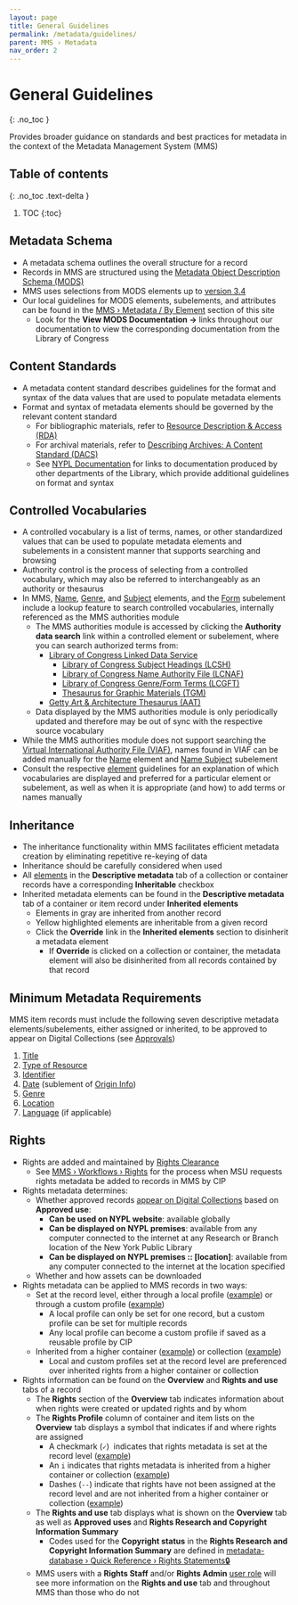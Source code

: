 ```yaml
---
layout: page
title: General Guidelines
permalink: /metadata/guidelines/
parent: MMS › Metadata
nav_order: 2
---
```


# General Guidelines
{: .no_toc }

Provides broader guidance on standards and best practices for metadata in the context of the Metadata Management System (MMS)

## Table of contents
{: .no_toc .text-delta }

1. TOC
{:toc}

## Metadata Schema
- ​​A metadata schema outlines the overall structure for a record
- Records in MMS are structured using the [Metadata Object Description Schema (MODS)](/metadata-documentation/resources/glossary/#metadata-object-description-schema)
- MMS uses selections from MODS elements up to [version 3.4](https://www.loc.gov/standards/mods/mods-3-4-announcement.html)
- Our local guidelines for MODS elements, subelements, and attributes can be found in the [MMS › Metadata / By Element](/metadata-documentation/metadata/element/) section of this site
    - Look for the **View MODS Documentation →** links throughout our documentation to view the corresponding documentation from the Library of Congress

## Content Standards
- A metadata content standard describes guidelines for the format and syntax of the data values that are used to populate metadata elements
- Format and syntax of metadata elements should be governed by the relevant content standard
    - For bibliographic materials, refer to [Resource Description & Access (RDA)](/metadata-documentation/resources/glossary/#resource-description-and-access)
    - For archival materials, refer to [Describing Archives: A Content Standard (DACS)](/metadata-documentation/resources/glossary/#describing-archives-a-content-standard)
    - See [NYPL Documentation](/metadata-documentation/resources/external/#nypl-documentation) for links to documentation produced by other departments of the Library, which provide additional guidelines on format and syntax

## Controlled Vocabularies
- A controlled vocabulary is a list of terms, names, or other standardized values that can be used to populate metadata elements and subelements in a consistent manner that supports searching and browsing
- Authority control is the process of selecting from a controlled vocabulary, which may also be referred to interchangeably as an authority or thesaurus
- In MMS, [Name](/metadata-documentation/metadata/element/name/), [Genre](/metadata-documentation/metadata/element/genre/), and [Subject](/metadata-documentation/metadata/element/subject/) elements, and the [Form](/metadata-documentation/metadata/element/physical-description/#form) subelement include a lookup feature to search controlled vocabularies, internally referenced as the MMS authorities module
  - The MMS authorities module is accessed by clicking the **Authority data search** link within a controlled element or subelement, where you can search authorized terms from:
    - [Library of Congress Linked Data Service](https://id.loc.gov/)
      - [Library of Congress Subject Headings (LCSH)](https://id.loc.gov/authorities/subjects.html)
      - [Library of Congress Name Authority File (LCNAF)](https://id.loc.gov/authorities/names.html)
      - [Library of Congress Genre/Form Terms (LCGFT)](https://id.loc.gov/authorities/genreForms.html)
      - [Thesaurus for Graphic Materials (TGM)](https://id.loc.gov/vocabulary/graphicMaterials.html)
    - [Getty Art & Architecture Thesaurus (AAT)](https://www.getty.edu/research/tools/vocabularies/aat/)
  - Data displayed by the MMS authorities module is only periodically updated and therefore may be out of sync with the respective source vocabulary
- While the MMS authorities module does not support searching the [Virtual International Authority File (VIAF)](http://viaf.org/), names found in VIAF can be added manually for the [Name](/metadata-documentation/metadata/element/name/#name-part) element and [Name Subject](/metadata-documentation/metadata/element/subject/#name) subelement
- Consult the respective [element](/metadata-documentation/metadata/element/) guidelines for an explanation of which vocabularies are displayed and preferred for a particular element or subelement, as well as when it is appropriate (and how) to add terms or names manually

## Inheritance
- The inheritance functionality within MMS facilitates efficient metadata creation by eliminating repetitive re-keying of data
- Inheritance should be carefully considered when used
- All [elements](/metadata-documentation/metadata/element/) in the **Descriptive metadata** tab of a collection or container records have a corresponding **Inheritable** checkbox
- Inherited metadata elements can be found in the **Descriptive metadata** tab of a container or item record under **Inherited elements**
    - Elements in gray are inherited from another record
    - Yellow highlighted elements are inheritable from a given record
    - Click the **Override** link in the **Inherited elements** section to disinherit a metadata element
        - If **Override** is clicked on a collection or container, the metadata element will also be disinherited from all records contained by that record

## Minimum Metadata Requirements
MMS item records must include the following seven descriptive metadata elements/subelements, either assigned or inherited, to be approved to appear on Digital Collections (see [Approvals](/metadata-documentation/workflows/approvals/))
1. [Title](/metadata-documentation/metadata/element/title/)
1. [Type of Resource](/metadata-documentation/metadata/element/type-of-resource/)
1. [Identifier](/metadata-documentation/metadata/element/identifier/)
1. [Date](/metadata-documentation/metadata/element/origin-info/#date) (sublement of [Origin Info](/metadata-documentation/metadata/element/origin-info/))
1. [Genre](/metadata-documentation/metadata/element/genre/)
1. [Location](/metadata-documentation/metadata/element/location/)
1. [Language](/metadata-documentation/metadata/element/language/) (if applicable)

## Rights
- Rights are added and maintained by [Rights Clearance](/metadata-documentation/resources/glossary/#rights-clearance)
  - See [MMS › Workflows › Rights](/metadata-documentation/workflows/rights/) for the process when MSU requests rights metadata be added to records in MMS by CIP
- Rights metadata determines:
  - Whether approved records [appear on Digital Collections](/metadata-documentation/dc/criteria/) based on **Approved use**:
    - **Can be used on NYPL website**: available globally
    - **Can be displayed on NYPL premises**: available from any computer connected to the internet at any Research or Branch location of the New York Public Library
    - **Can be displayed on NYPL premises :: [location]**: available from any computer connected to the internet at the location specified
  - Whether and how assets can be downloaded
- Rights metadata can be applied to MMS records in two ways:
  - Set at the record level, either through a local profile ([example](https://metadata.nypl.org/items/6549292?section=rights#:~:text=Rights%20specified%20at%20this%20level.)) or through a custom profile ([example](https://metadata.nypl.org/items/3044225?section=rights#:~:text=Rights%20specified%20in%20custom%20profile))
    - A local profile can only be set for one record, but a custom profile can be set for multiple records 
    - Any local profile can become a custom profile if saved as a reusable profile by CIP
  - Inherited from a higher container ([example](https://metadata.nypl.org/items/4642258?section=rights#:~:text=Rights%20information%20specified%20at%20a%20higher%20container%20level)) or collection ([example](https://metadata.nypl.org/items/3012441?section=rights#:~:text=Rights%20information%20specified%20at%20the%20collection%20level))
    - Local and custom profiles set at the record level are preferenced over inherited rights from a higher container or collection
- Rights information can be found on the **Overview** and **Rights and use** tabs of a record
  - The **Rights** section of the **Overview** tab indicates information about when rights were created or updated rights and by whom
  - The **Rights Profile** column of container and item lists on the **Overview** tab displays a symbol that indicates if and where rights are assigned
    - A checkmark (`✓`)  indicates that rights metadata is set at the record level ([example](https://metadata.nypl.org/collection/40346))
    - An `i` indicates that rights metadata is inherited from a higher container or collection ([example](https://metadata.nypl.org/collection/40232))
    - Dashes (`--`) indicate that rights have not been assigned at the record level and are not inherited from a higher container or collection ([example](https://metadata.nypl.org/collection/40346))
  - The **Rights and use** tab displays what is shown on the **Overview** tab as well as **Approved uses** and **Rights Research and Copyright Information Summary**
    - Codes used for the **Copyright status** in the **Rights Research and Copyright Information Summary** are defined in [metadata-database › Quick Reference › Rights Statements🔒](https://github.com/NYPL/metadata-database/blob/main/quick-reference.md#rights-statements)
  - MMS users with a **Rights Staff** and/or **Rights Admin** [user role](/metadata-documentation/system/accounts/#user-roles) will see more information on the **Rights and use** tab and throughout MMS than those who do not